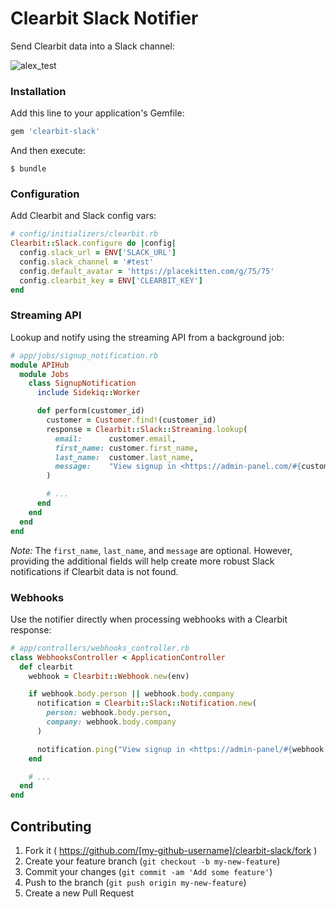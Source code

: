 # Clearbit Slack Notifier

Send Clearbit data into a Slack channel:

![alex_test](https://cloud.githubusercontent.com/assets/739782/8149387/3f89cd68-1276-11e5-863c-5529237bfe6c.png)

### Installation

Add this line to your application's Gemfile:

```ruby
gem 'clearbit-slack'
```

And then execute:

    $ bundle

### Configuration

Add Clearbit and Slack config vars:

```ruby
# config/initializers/clearbit.rb
Clearbit::Slack.configure do |config|
  config.slack_url = ENV['SLACK_URL']
  config.slack_channel = '#test'
  config.default_avatar = 'https://placekitten.com/g/75/75'
  config.clearbit_key = ENV['CLEARBIT_KEY']
end
```

### Streaming API

Lookup and notify using the streaming API from a background job:

```ruby
# app/jobs/signup_notification.rb
module APIHub
  module Jobs
    class SignupNotification
      include Sidekiq::Worker

      def perform(customer_id)
        customer = Customer.find!(customer_id)
        response = Clearbit::Slack::Streaming.lookup(
          email:      customer.email,
          first_name: customer.first_name,
          last_name:  customer.last_name,
          message:    "View signup in <https://admin-panel.com/#{customer.token}|Admin Panel>"
        )

        # ...
      end
    end
  end
end
```

_Note:_ The `first_name`, `last_name`, and `message` are optional. However, providing the additional fields will help create more robust Slack notifications if Clearbit data is not found.

### Webhooks

Use the notifier directly when processing webhooks with a Clearbit response:

```ruby
# app/controllers/webhooks_controller.rb
class WebhooksController < ApplicationController
  def clearbit
    webhook = Clearbit::Webhook.new(env)

    if webhook.body.person || webhook.body.company
      notification = Clearbit::Slack::Notification.new(
        person: webhook.body.person,
        company: webhook.body.company
      )

      notification.ping("View signup in <https://admin-panel/#{webhook.webhook_id}|Admin Panel>")
    end

    # ...
  end
end
```

## Contributing

1. Fork it ( https://github.com/[my-github-username]/clearbit-slack/fork )
2. Create your feature branch (`git checkout -b my-new-feature`)
3. Commit your changes (`git commit -am 'Add some feature'`)
4. Push to the branch (`git push origin my-new-feature`)
5. Create a new Pull Request

